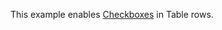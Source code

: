 This example enables [Checkboxes](https://livewire-powergrid.com/table-features/rows.html#checkboxes) in Table rows.
